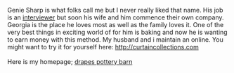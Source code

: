 Genie Sharp is what folks call me but I never really liked that name.
His job is an
[interviewer](http://Adobe.com/cfusion/search/index.cfm?term=&interviewer&loc=en_us&siteSection=home)
but soon his wife and him commence their own company. Georgia is the
place he loves most as well as the family loves it. One of the very best
things in exciting world of for him is baking and now he is wanting to
earn money with this method. My husband and i maintain an online. You
might want to try it for yourself here: <http://curtaincollections.com>\
\
Here is my homepage; [drapes pottery
barn](http://curtaincollections.com)
